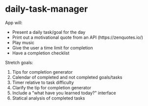 # daily-task-manager

App will: 

<ul> 
  <li>Present a daily task/goal for the day</li>
  <li>Print out a motivational quote from an API (https://zenquotes.io/)</li>
  <li>Play music</li>
  <li>Give the user a time limit for completion</li>
  <li>Have a completion checklist</li>
</ul>


Stretch goals: 
<ol>
  <li>Tips for completion generator</li>
  <li>Calendar of completed and not completed goals/tasks</li>
  <li>Timer relative to task difficulty</li>
  <li>Clarify the tip for completion generator</li>
  <li>Include a "what have you learned today?" interface</li>
  <li>Statical analysis of completed tasks</li>
<ol>
